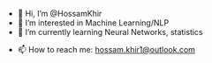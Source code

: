 - 👋 Hi, I’m @HossamKhir
- 👀 I’m interested in Machine Learning/NLP
- 🌱 I’m currently learning Neural Networks, statistics
<!-- - 💞️ I’m looking to collaborate on ... -->
- 📫 How to reach me: hossam.khir1@outlook.com

<!---
HossamKhir/HossamKhir is a ✨ special ✨ repository because its `README.md` (this file) appears on your GitHub profile.
You can click the Preview link to take a look at your changes.
--->
